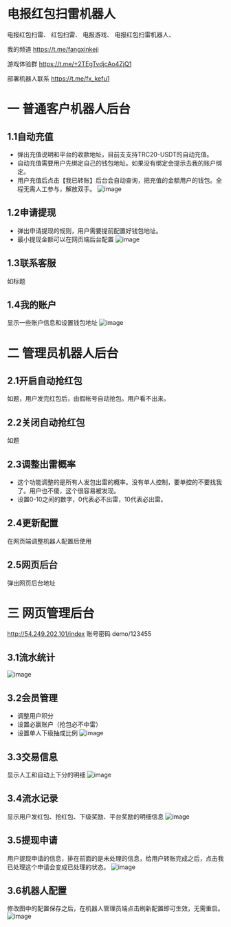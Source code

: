 # 电报红包扫雷机器人
电报红包扫雷、
红包扫雷、
电报游戏、
电报红包扫雷机器人、

我的频道 https://t.me/fangxinkeji

游戏体验群 https://t.me/+2TEgTvdjcAo4ZjQ1

部署机器人联系 https://t.me/fx_kefu1


# 一 普通客户机器人后台

## 1.1自动充值
- 弹出充值说明和平台的收款地址，目前支支持TRC20-USDT的自动充值。
- 自动充值需要用户先绑定自己的钱包地址。如果没有绑定会提示去我的账户绑定。
- 用户充值后点击【我已转账】后台会自动查询，把充值的金额用户的钱包。全程无需人工参与，解放双手。
![image](https://github.com/chinaruler001/fx_saolei/assets/141595675/c465e871-0367-4c56-8ce4-27e1e2359f5e)

## 1.2申请提现
- 弹出申请提现的规则，用户需要提前配置好钱包地址。
- 最小提现金额可以在网页端后台配置
![image](https://github.com/chinaruler001/fx_saolei/assets/141595675/1e16ccce-a5ea-45c5-b1f1-97170e3856b1)

## 1.3联系客服
如标题
## 1.4我的账户
显示一些账户信息和设置钱包地址
![image](https://github.com/chinaruler001/fx_saolei/assets/141595675/9d78ef60-b01b-4e33-960f-63fa88e39a18)

# 二 管理员机器人后台
## 2.1开启自动抢红包
  如题，用户发完红包后，由假帐号自动抢包。用户看不出来。
## 2.2关闭自动抢红包
  如题
## 2.3调整出雷概率
- 这个功能调整的是所有人发包出雷的概率。没有单人控制，要单控的不要找我了。用户也不傻，这个很容易被发现。
- 设置0-10之间的数字，0代表必不出雷，10代表必出雷。

## 2.4更新配置
在网页端调整机器人配置后使用
## 2.5网页后台
弹出网页后台地址

# 三 网页管理后台
http://54.249.202.101/index
账号密码 demo/123455

## 3.1流水统计
![image](https://github.com/chinaruler001/fx_saolei/assets/141595675/94817001-5f95-4918-905d-23b7f592beb2)

## 3.2会员管理
- 调整用户积分
- 设置必赢账户（抢包必不中雷）
- 设置单人下级抽成比例
![image](https://github.com/chinaruler001/fx_saolei/assets/141595675/f8e6ff1f-1325-417c-9f97-6feba118dc80)

## 3.3交易信息
显示人工和自动上下分的明细
![image](https://github.com/chinaruler001/fx_saolei/assets/141595675/40c2f103-0ae9-4c3f-9d52-15b272dea8df)
## 3.4流水记录
显示用户发红包、抢红包、下级奖励、平台奖励的明细信息
![image](https://github.com/chinaruler001/fx_saolei/assets/141595675/464a2d9b-9a4c-4a82-ad05-3f03e9f2214f)

## 3.5提现申请
用户提现申请的信息，排在前面的是未处理的信息，给用户转账完成之后，点击我已处理这个申请会变成已处理的状态。
![image](https://github.com/chinaruler001/fx_saolei/assets/141595675/888c40e0-1874-4bb0-b8a0-88f91e3a106b)
## 3.6机器人配置
修改图中的配置保存之后，在机器人管理员端点击刷新配置即可生效，无需重启。
![image](https://github.com/chinaruler001/fx_saolei/assets/141595675/51a24b80-b687-4b82-ada4-9e337ce986ad)

